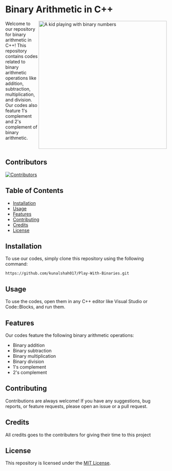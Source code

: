 

# Binary Arithmetic in C++

<div style="display:flex;">
  <div style="flex:1;">
    Welcome to our repository for binary arithmetic in C++! This repository contains codes related to binary arithmetic operations like addition, subtraction, multiplication, and division. Our codes also feature 1's complement and 2's complement of binary arithmetic.
  </div>
  <div style="flex:1;">
    <img src="https://media.discordapp.net/attachments/990816819654852648/1090162827173576704/Kunal._.S_a_kid_playing_with_binary_numbers__realistic__4k_3a8e2a5c-c5f5-43b9-b180-51cffcb16830.png?width=498&height=498" alt="A kid playing with binary numbers" align="right" width=400>
  </div>
</div>

## Contributors

[![Contributors](https://contrib.rocks/image?repo=kunalshah017/Play-With-Binaries)](https://github.com/kunalshah017/Play-With-Binaries/graphs/contributors)

## Table of Contents

- [Installation](#installation)
- [Usage](#usage)
- [Features](#features)
- [Contributing](#contributing)
- [Credits](#credits)
- [License](#license)

## Installation

To use our codes, simply clone this repository using the following command:  
```
https://github.com/kunalshah017/Play-With-Binaries.git
```

## Usage

To use the codes, open them in any C++ editor like Visual Studio or Code::Blocks, and run them.

## Features

Our codes feature the following binary arithmetic operations:

- Binary addition
- Binary subtraction
- Binary multiplication
- Binary division
- 1's complement
- 2's complement

## Contributing

Contributions are always welcome! If you have any suggestions, bug reports, or feature requests, please open an issue or a pull request.

## Credits

All credits goes to the contributers for giving their time to this project 

## License

This repository is licensed under the [MIT License](https://opensource.org/licenses/MIT). 





